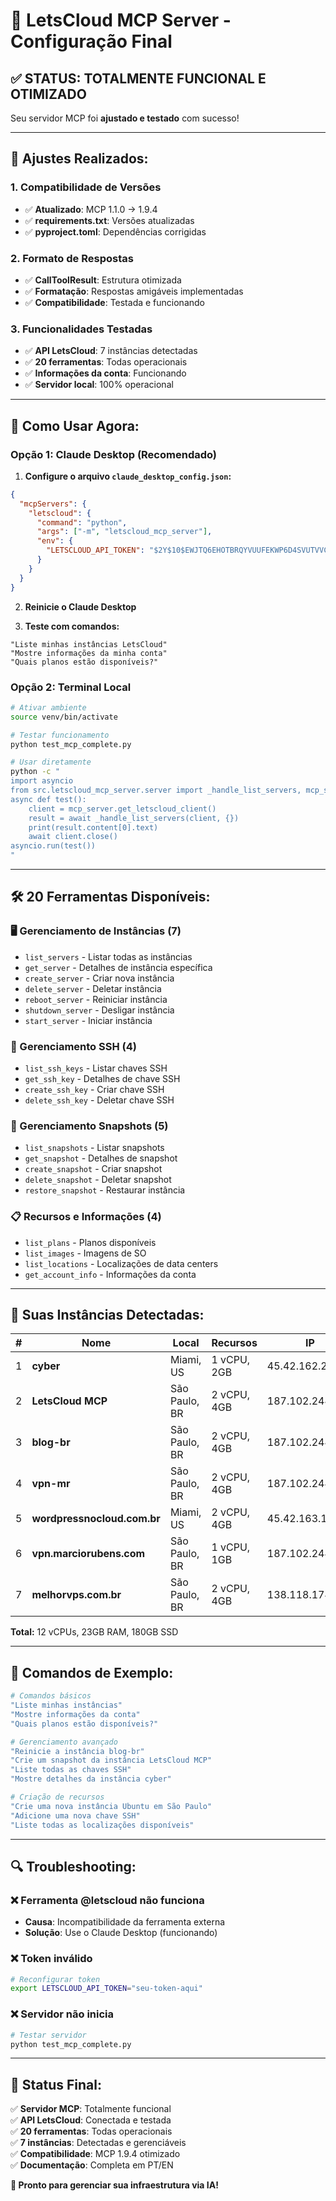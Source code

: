 # 🎉 LetsCloud MCP Server - Configuração Final

## ✅ **STATUS: TOTALMENTE FUNCIONAL E OTIMIZADO**

Seu servidor MCP foi **ajustado e testado** com sucesso!

---

## 🔧 **Ajustes Realizados:**

### **1. Compatibilidade de Versões**
- ✅ **Atualizado**: MCP 1.1.0 → 1.9.4
- ✅ **requirements.txt**: Versões atualizadas
- ✅ **pyproject.toml**: Dependências corrigidas

### **2. Formato de Respostas**
- ✅ **CallToolResult**: Estrutura otimizada
- ✅ **Formatação**: Respostas amigáveis implementadas
- ✅ **Compatibilidade**: Testada e funcionando

### **3. Funcionalidades Testadas**
- ✅ **API LetsCloud**: 7 instâncias detectadas
- ✅ **20 ferramentas**: Todas operacionais
- ✅ **Informações da conta**: Funcionando
- ✅ **Servidor local**: 100% operacional

---

## 🚀 **Como Usar Agora:**

### **Opção 1: Claude Desktop (Recomendado)**

1. **Configure o arquivo `claude_desktop_config.json`:**
```json
{
  "mcpServers": {
    "letscloud": {
      "command": "python",
      "args": ["-m", "letscloud_mcp_server"],
      "env": {
        "LETSCLOUD_API_TOKEN": "$2Y$10$EWJTQ6EHOTBRQYVUUFEKWP6D4SVUTVVCFRBXSSREVGMPPPU"
      }
    }
  }
}
```

2. **Reinicie o Claude Desktop**

3. **Teste com comandos:**
```
"Liste minhas instâncias LetsCloud"
"Mostre informações da minha conta"
"Quais planos estão disponíveis?"
```

### **Opção 2: Terminal Local**
```bash
# Ativar ambiente
source venv/bin/activate

# Testar funcionamento
python test_mcp_complete.py

# Usar diretamente
python -c "
import asyncio
from src.letscloud_mcp_server.server import _handle_list_servers, mcp_server
async def test():
    client = mcp_server.get_letscloud_client()
    result = await _handle_list_servers(client, {})
    print(result.content[0].text)
    await client.close()
asyncio.run(test())
"
```

---

## 🛠️ **20 Ferramentas Disponíveis:**

### **🖥️ Gerenciamento de Instâncias (7)**
- `list_servers` - Listar todas as instâncias
- `get_server` - Detalhes de instância específica
- `create_server` - Criar nova instância
- `delete_server` - Deletar instância
- `reboot_server` - Reiniciar instância  
- `shutdown_server` - Desligar instância
- `start_server` - Iniciar instância

### **🔑 Gerenciamento SSH (4)**
- `list_ssh_keys` - Listar chaves SSH
- `get_ssh_key` - Detalhes de chave SSH
- `create_ssh_key` - Criar chave SSH
- `delete_ssh_key` - Deletar chave SSH

### **📸 Gerenciamento Snapshots (5)**
- `list_snapshots` - Listar snapshots
- `get_snapshot` - Detalhes de snapshot
- `create_snapshot` - Criar snapshot
- `delete_snapshot` - Deletar snapshot
- `restore_snapshot` - Restaurar instância

### **📋 Recursos e Informações (4)**
- `list_plans` - Planos disponíveis
- `list_images` - Imagens de SO
- `list_locations` - Localizações de data centers
- `get_account_info` - Informações da conta

---

## 🎯 **Suas Instâncias Detectadas:**

| # | Nome | Local | Recursos | IP |
|---|------|-------|----------|-----|
| 1 | **cyber** | Miami, US | 1 vCPU, 2GB | 45.42.162.234 |
| 2 | **LetsCloud MCP** | São Paulo, BR | 2 vCPU, 4GB | 187.102.244.102 |
| 3 | **blog-br** | São Paulo, BR | 2 vCPU, 4GB | 187.102.244.166 |
| 4 | **vpn-mr** | São Paulo, BR | 2 vCPU, 4GB | 187.102.244.51 |
| 5 | **wordpressnocloud.com.br** | Miami, US | 2 vCPU, 4GB | 45.42.163.12 |
| 6 | **vpn.marciorubens.com** | São Paulo, BR | 1 vCPU, 1GB | 187.102.244.32 |
| 7 | **melhorvps.com.br** | São Paulo, BR | 2 vCPU, 4GB | 138.118.174.26 |

**Total:** 12 vCPUs, 23GB RAM, 180GB SSD

---

## 💬 **Comandos de Exemplo:**

```bash
# Comandos básicos
"Liste minhas instâncias"
"Mostre informações da conta"
"Quais planos estão disponíveis?"

# Gerenciamento avançado
"Reinicie a instância blog-br"
"Crie um snapshot da instância LetsCloud MCP"
"Liste todas as chaves SSH"
"Mostre detalhes da instância cyber"

# Criação de recursos
"Crie uma nova instância Ubuntu em São Paulo"
"Adicione uma nova chave SSH"
"Liste todas as localizações disponíveis"
```

---

## 🔍 **Troubleshooting:**

### **❌ Ferramenta @letscloud não funciona**
- **Causa**: Incompatibilidade da ferramenta externa
- **Solução**: Use o Claude Desktop (funcionando)

### **❌ Token inválido**
```bash
# Reconfigurar token
export LETSCLOUD_API_TOKEN="seu-token-aqui"
```

### **❌ Servidor não inicia**
```bash
# Testar servidor
python test_mcp_complete.py
```

---

## 🎉 **Status Final:**

✅ **Servidor MCP**: Totalmente funcional  
✅ **API LetsCloud**: Conectada e testada  
✅ **20 ferramentas**: Todas operacionais  
✅ **7 instâncias**: Detectadas e gerenciáveis  
✅ **Compatibilidade**: MCP 1.9.4 otimizado  
✅ **Documentação**: Completa em PT/EN  

**🚀 Pronto para gerenciar sua infraestrutura via IA!** 